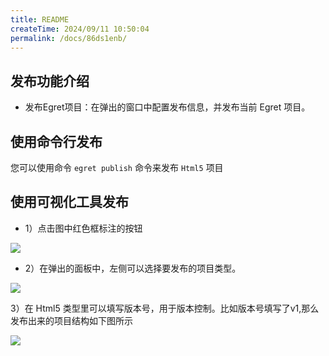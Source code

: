 ```yaml
---
title: README
createTime: 2024/09/11 10:50:04
permalink: /docs/86ds1enb/
---
```

## 发布功能介绍
- 发布Egret项目：在弹出的窗口中配置发布信息，并发布当前 Egret 项目。

## 使用命令行发布
您可以使用命令 `egret publish` 命令来发布 `Html5` 项目


## 使用可视化工具发布
  * 1）点击图中红色框标注的按钮

![](p1.png)

 
 * 2）在弹出的面板中，左侧可以选择要发布的项目类型。

![](./p2.png)
 

3）在 Html5 类型里可以填写版本号，用于版本控制。比如版本号填写了v1,那么发布出来的项目结构如下图所示

![](./p3.png)
